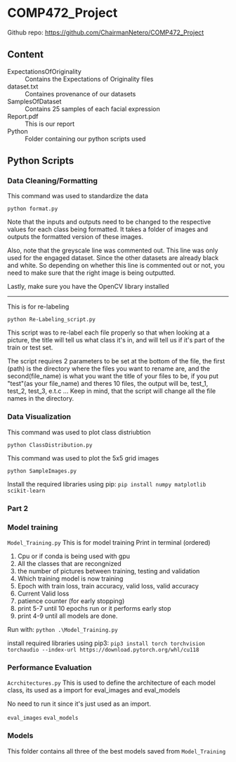 # COMP472_Project

Github repo: https://github.com/ChairmanNetero/COMP472_Project

## Content
<dl>
  <dt>ExpectationsOfOriginality</dt>
  <dd>Contains the Expectations of Originality files</dd>
  <dt>dataset.txt</dt>
  <dd>Containes provenance of our datasets</dd>
  <dt>SamplesOfDataset</dt>
  <dd>Contains 25 samples of each facial expression</dd>
  <dt>Report.pdf</dt>
  <dd>This is our report</dd>
  <dt>Python</dt>
  <dd>Folder containing our python scripts used</dd>
</dl>

## Python Scripts
### Data Cleaning/Formatting

This command was used to standardize the data

`python format.py`

Note that the inputs and outputs need to be changed to the respective values for each class being formatted. It takes a folder of images and outputs the formatted version of these images.

Also, note that the greyscale line was commented out. This line was only used for the engaged dataset. Since the other datasets are already black and white. So depending on whether this line is commented out or not, you need to make sure that the right image is being outputted.

Lastly, make sure you have the OpenCV library installed

---

This is for re-labeling

`python Re-Labeling_script.py`

This script was to re-label each file properly so that when looking at a picture, the title will tell us what class it's in, and will tell us if it's part of the train or test set.

The script requires 2 parameters to be set at the bottom of the file, the first (path) is the directory where the files you want to rename are, and the second(file_name) is what you want the title of your files 
to be, if you put "test"(as your file_name) and theres 10 files, the output will be, test_1, test_2, test_3, e.t.c ...
Keep in mind, that the script will change all the file names in the directory. 



### Data Visualization
This command was used to plot class distriubtion

`python ClassDistribution.py`

This command was used to plot the 5x5 grid images

`python SampleImages.py`

Install the required libraries using pip:
`pip install numpy matplotlib scikit-learn`


### Part 2 

### Model training 

`Model_Training.py`
This is for model training 
Print in terminal (ordered)
1. Cpu or if conda is being used with gpu
2. All the classes that are recongnized
3. the number of pictures between training, testing and validation
4. Which training model is now training
5. Epoch with train loss, train accuracy, valid loss, valid accuracy
6. Current Valid loss
7. patience counter (for early stopping)
8. print 5-7 until 10 epochs run or it performs early stop
9. print 4-9 until all models are done.

Run with:
`python .\Model_Training.py`

install required libraries using pip3:
`pip3 install torch torchvision torchaudio --index-url https://download.pytorch.org/whl/cu118`

### Performance Evaluation 

`Acrchitectures.py` 
This is used to define the architecture of each model class, its used as a import for eval_images and eval_models

No need to run it since it's just used as an import. 

`eval_images`
`eval_models`
### Models  
This folder contains all three of the best models saved from `Model_Training`
